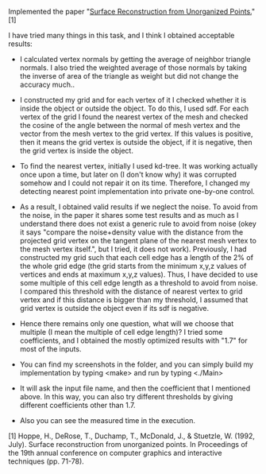 Implemented the paper "[Surface Reconstruction from Unorganized Points.](https://dl.acm.org/doi/pdf/10.1145/133994.134011)" [1]

I have tried many things in this task, and I think I obtained acceptable results:

- I calculated vertex normals by getting the average of neighbor triangle normals. I also tried the weighted average of those normals by taking the inverse of area of the triangle as weight but did not change the accuracy much..
  
- I constructed my grid and for each vertex of it I checked whether it is inside the object or outside the object. To do this, I used sdf. For each vertex of the grid I found the nearest vertex of the mesh and checked the cosine of the angle between the normal of mesh vertex and the vector from the mesh vertex to the grid vertex. If this values is positive, then it means the grid vertex is outside the object, if it is negative, then the grid vertex is inside the object. 

- To find the nearest vertex, initially I used kd-tree. It was working actually once upon a time, but later on (I don't know why) it was corrupted somehow and I could not repair it on its time. Therefore, I changed my detecting nearest point implementation into private one-by-one control.

- As a result, I obtained valid results if we neglect the noise. To avoid from the noise, in the paper it shares some test results and as much as I understand there does not exist a generic rule to avoid from noise (okey it says "compare the noise+density value with the distance from the projected grid vertex on the tangent plane of the nearest mesh vertex to the mesh vertex itself.", but I tried, it does not work). Previously, I had constructed my grid such that each cell edge has a length of the 2% of the whole grid edge (the grid starts from the minimum x,y,z values of vertices and ends at maximum x,y,z values). Thus, I have decided to use some multiple of this cell edge length as a threshold to avoid from noise. I compared this threshold with the distance of nearest vertex to grid vertex and if this distance is bigger than my threshold, I assumed that grid vertex is outside the object even if its sdf is negative.

- Hence there remains only one question, what will we choose that multiple (I mean the multiple of cell edge length)? I tried some coefficients, and I obtained the mostly optimized results with "1.7" for most of the inputs.

- You can find my screenshots in the folder, and you can simply build my implementation by typing \<make\> and run by typing \<./Main\>

- It will ask the input file name, and then the coefficient that I mentioned above. In this way, you can also try different thresholds by giving different coefficients other than 1.7.

- Also you can see the measured time in the execution.


[1] Hoppe, H., DeRose, T., Duchamp, T., McDonald, J., & Stuetzle, W. (1992, July). Surface reconstruction from unorganized points. In Proceedings of the 19th annual conference on computer graphics and interactive techniques (pp. 71-78).


